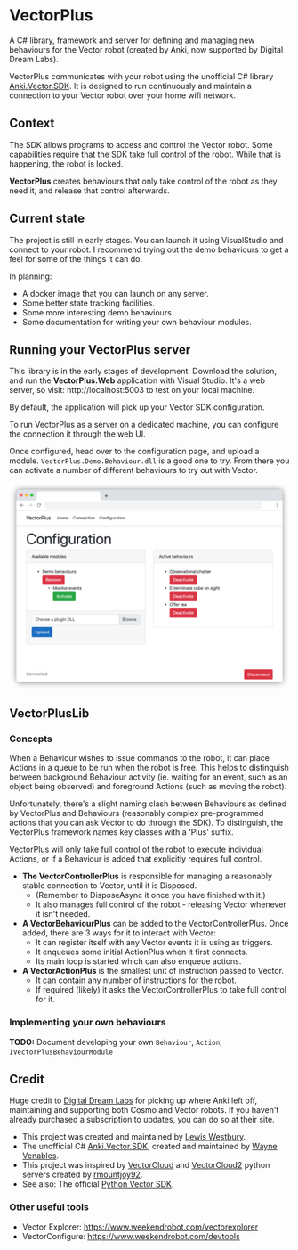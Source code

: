 # VectorPlus

A C# library, framework and server for defining and managing new behaviours for the Vector robot (created by Anki, now supported by Digital Dream Labs).

VectorPlus communicates with your robot using the unofficial C# library [Anki.Vector.SDK](https://codaris.github.io/Anki.Vector.SDK/). It is designed to run continuously and maintain a connection to your Vector robot over your home wifi network.

## Context

The SDK allows programs to access and control the Vector robot. Some capabilities require that the SDK take full control of the robot. While that is happening, the robot is locked.

__VectorPlus__ creates behaviours that only take control of the robot as they need it, and release that control afterwards.

## Current state

The project is still in early stages. You can launch it using VisualStudio and connect to your robot. I recommend trying out the demo behaviours to get a feel for some of the things it can do.

In planning:

* A docker image that you can launch on any server.
* Some better state tracking facilities.
* Some more interesting demo behaviours.
* Some documentation for writing your own behaviour modules.

## Running your VectorPlus server

This library is in the early stages of development. Download the solution, and run the __VectorPlus.Web__ application with Visual Studio. It's a web server, so visit: http://localhost:5003 to test on your local machine.

By default, the application will pick up your Vector SDK configuration. 

To run VectorPlus as a server on a dedicated machine, you can configure the connection it through the web UI.

Once configured, head over to the configuration page, and upload a module. `VectorPlus.Demo.Behaviour.dll` is a good one to try. From there you can activate a number of different behaviours to try out with Vector.

![Demo behaviours](Screenshots/2020-05-19_behaviours.png)

## VectorPlusLib

### Concepts

When a Behaviour wishes to issue commands to the robot, it can place Actions in a queue to be run when the robot is free. This helps to distinguish between background Behaviour activity (ie. waiting for an event, such as an object being observed) and foreground Actions (such as moving the robot).

Unfortunately, there's a slight naming clash between Behaviours as defined by VectorPlus and Behaviours (reasonably complex pre-programmed actions that you can ask Vector to do through the SDK). To distinguish, the VectorPlus framework names key classes with a 'Plus' suffix.

VectorPlus will only take full control of the robot to execute individual Actions, or if a Behaviour is added that explicitly requires full control.

* __The VectorControllerPlus__ is responsible for managing a reasonably stable connection to Vector, until it is Disposed.
  * (Remember to DisposeAsync it once you have finished with it.)
  * It also manages full control of the robot - releasing Vector whenever it isn't needed.
* __A VectorBehaviourPlus__ can be added to the VectorControllerPlus. Once added, there are 3 ways for it to interact with Vector:
  * It can register itself with any Vector events it is using as triggers.
  * It enqueues some initial ActionPlus when it first connects.
  * Its main loop is started which can also enqueue actions.
* __A VectorActionPlus__ is the smallest unit of instruction passed to Vector.
  * It can contain any number of instructions for the robot.
  * If required (likely) it asks the VectorControllerPlus to take full control for it.

### Implementing your own behaviours

**TODO:** Document developing your own `Behaviour`, `Action`, `IVectorPlusBehaviourModule`

## Credit

Huge credit to [Digital Dream Labs](https://www.digitaldreamlabs.com/) for picking up where Anki left off, maintaining and supporting both Cosmo and Vector robots. If you haven't already purchased a subscription to updates, you can do so at their site.

* This project was created and maintained by [Lewis Westbury](https://twitter.com/instantiator).
* The unofficial C# [Anki.Vector.SDK](https://codaris.github.io/Anki.Vector.SDK/), created and maintained by [Wayne Venables](https://github.com/codaris).
* This project was inspired by [VectorCloud](https://github.com/rmountjoy92/VectorCloud) and [VectorCloud2](https://github.com/rmountjoy92/VectorCloud2) python servers created by [rmountjoy92](https://github.com/rmountjoy92).
* See also: The official [Python Vector SDK](https://developer.anki.com/vector/docs/index.html).

### Other useful tools

* Vector Explorer: https://www.weekendrobot.com/vectorexplorer
* VectorConfigure: https://www.weekendrobot.com/devtools
